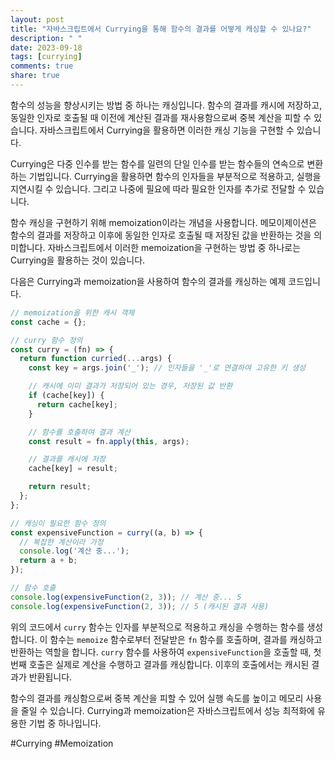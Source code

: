```yaml
---
layout: post
title: "자바스크립트에서 Currying을 통해 함수의 결과를 어떻게 캐싱할 수 있나요?"
description: " "
date: 2023-09-18
tags: [currying]
comments: true
share: true
---
```


함수의 성능을 향상시키는 방법 중 하나는 캐싱입니다. 함수의 결과를 캐시에 저장하고, 동일한 인자로 호출될 때 이전에 계산된 결과를 재사용함으로써 중복 계산을 피할 수 있습니다. 자바스크립트에서 Currying을 활용하면 이러한 캐싱 기능을 구현할 수 있습니다.

Currying은 다중 인수를 받는 함수를 일련의 단일 인수를 받는 함수들의 연속으로 변환하는 기법입니다. Currying을 활용하면 함수의 인자들을 부분적으로 적용하고, 실행을 지연시킬 수 있습니다. 그리고 나중에 필요에 따라 필요한 인자를 추가로 전달할 수 있습니다.

함수 캐싱을 구현하기 위해 memoization이라는 개념을 사용합니다. 메모이제이션은 함수의 결과를 저장하고 이후에 동일한 인자로 호출될 때 저장된 값을 반환하는 것을 의미합니다. 자바스크립트에서 이러한 memoization을 구현하는 방법 중 하나로는 Currying을 활용하는 것이 있습니다.

다음은 Currying과 memoization을 사용하여 함수의 결과를 캐싱하는 예제 코드입니다.

```javascript
// memoization을 위한 캐시 객체
const cache = {};

// curry 함수 정의
const curry = (fn) => {
  return function curried(...args) {
    const key = args.join('_'); // 인자들을 '_'로 연결하여 고유한 키 생성

    // 캐시에 이미 결과가 저장되어 있는 경우, 저장된 값 반환
    if (cache[key]) {
      return cache[key];
    }

    // 함수를 호출하여 결과 계산
    const result = fn.apply(this, args);

    // 결과를 캐시에 저장
    cache[key] = result;

    return result;
  };
};

// 캐싱이 필요한 함수 정의
const expensiveFunction = curry((a, b) => {
  // 복잡한 계산이라 가정
  console.log('계산 중...');
  return a + b;
});

// 함수 호출
console.log(expensiveFunction(2, 3)); // 계산 중... 5
console.log(expensiveFunction(2, 3)); // 5 (캐시된 결과 사용)
```

위의 코드에서 `curry` 함수는 인자를 부분적으로 적용하고 캐싱을 수행하는 함수를 생성합니다. 이 함수는 `memoize` 함수로부터 전달받은 `fn` 함수를 호출하며, 결과를 캐싱하고 반환하는 역할을 합니다. `curry` 함수를 사용하여 `expensiveFunction`을 호출할 때, 첫 번째 호출은 실제로 계산을 수행하고 결과를 캐싱합니다. 이후의 호출에서는 캐시된 결과가 반환됩니다.

함수의 결과를 캐싱함으로써 중복 계산을 피할 수 있어 실행 속도를 높이고 메모리 사용을 줄일 수 있습니다. Currying과 memoization은 자바스크립트에서 성능 최적화에 유용한 기법 중 하나입니다.

#Currying #Memoization